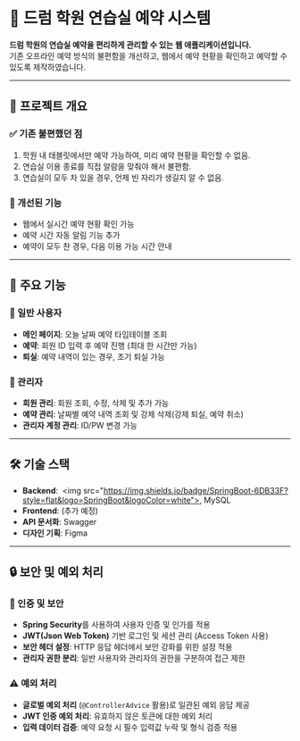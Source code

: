 # 🎵 드럼 학원 연습실 예약 시스템

**드럼 학원의 연습실 예약을 편리하게 관리할 수 있는 웹 애플리케이션입니다.**  
기존 오프라인 예약 방식의 불편함을 개선하고, 웹에서 예약 현황을 확인하고 예약할 수 있도록 제작하였습니다.

---

## 🚀 프로젝트 개요

### ✅ 기존 불편했던 점
1. 학원 내 태블릿에서만 예약 가능하여, 미리 예약 현황을 확인할 수 없음.
2. 연습실 이용 종료를 직접 알람을 맞춰야 해서 불편함.
3. 연습실이 모두 차 있을 경우, 언제 빈 자리가 생길지 알 수 없음.

### 🎯 개선된 기능
- 웹에서 실시간 예약 현황 확인 가능
- 예약 시간 자동 알림 기능 추가
- 예약이 모두 찬 경우, 다음 이용 가능 시간 안내

---

## 📌 주요 기능

### 🔹 일반 사용자
- **메인 페이지**: 오늘 날짜 예약 타임테이블 조회
- **예약**: 회원 ID 입력 후 예약 진행 (최대 한 시간만 가능)
- **퇴실**: 예약 내역이 있는 경우, 조기 퇴실 가능

### 🔹 관리자
- **회원 관리**: 회원 조회, 수정, 삭제 및 추가 가능
- **예약 관리**: 날짜별 예약 내역 조회 및 강제 삭제(강제 퇴실, 예약 취소)
- **관리자 계정 관리**: ID/PW 변경 가능

---

## 🛠 기술 스택

- **Backend**:  <img src="https://img.shields.io/badge/SpringBoot-6DB33F?style=flat&logo=SpringBoot&logoColor=white">, MySQL
- **Frontend**: (추가 예정)
- **API 문서화**: Swagger
- **디자인 기획**: Figma

---

## 🔒 보안 및 예외 처리

### 🔐 인증 및 보안
- **Spring Security**를 사용하여 사용자 인증 및 인가를 적용
- **JWT(Json Web Token)** 기반 로그인 및 세션 관리 (Access Token 사용)
- **보안 헤더 설정**: HTTP 응답 헤더에서 보안 강화를 위한 설정 적용
- **관리자 권한 분리**: 일반 사용자와 관리자의 권한을 구분하여 접근 제한

### ⚠ 예외 처리
- **글로벌 예외 처리** (`@ControllerAdvice` 활용)로 일관된 예외 응답 제공
- **JWT 인증 예외 처리**: 유효하지 않은 토큰에 대한 예외 처리
- **입력 데이터 검증**: 예약 요청 시 필수 입력값 누락 및 형식 검증 적용
